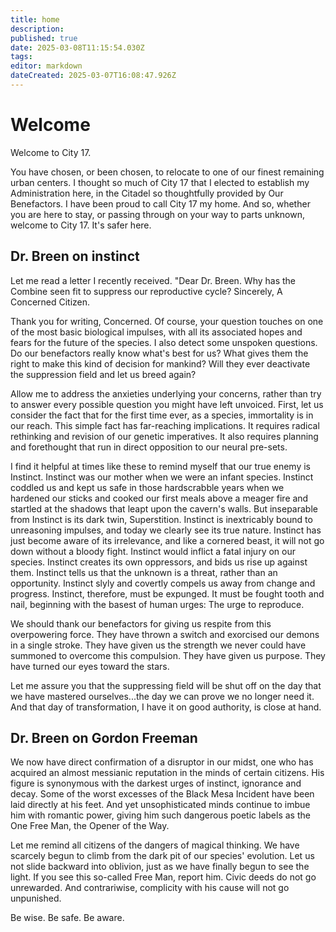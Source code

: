 ```yaml
---
title: home
description: 
published: true
date: 2025-03-08T11:15:54.030Z
tags: 
editor: markdown
dateCreated: 2025-03-07T16:08:47.926Z
---
```


# Welcome

Welcome to City 17.

You have chosen, or been chosen, to relocate to one of our finest remaining urban centers. I thought so much of City 17 that I elected to establish my Administration here, in the Citadel so thoughtfully provided by Our Benefactors. I have been proud to call City 17 my home. And so, whether you are here to stay, or passing through on your way to parts unknown, welcome to City 17. It's safer here. 


## Dr. Breen on instinct

Let me read a letter I recently received. "Dear Dr. Breen. Why has the Combine seen fit to suppress our reproductive cycle? Sincerely, A Concerned Citizen.



Thank you for writing, Concerned. Of course, your question touches on one of the most basic biological impulses, with all its associated hopes and fears for the future of the species. I also detect some unspoken questions. Do our benefactors really know what's best for us? What gives them the right to make this kind of decision for mankind? Will they ever deactivate the suppression field and let us breed again?

Allow me to address the anxieties underlying your concerns, rather than try to answer every possible question you might have left unvoiced. First, let us consider the fact that for the first time ever, as a species, immortality is in our reach. This simple fact has far-reaching implications. It requires radical rethinking and revision of our genetic imperatives. It also requires planning and forethought that run in direct opposition to our neural pre-sets.

I find it helpful at times like these to remind myself that our true enemy is Instinct. Instinct was our mother when we were an infant species. Instinct coddled us and kept us safe in those hardscrabble years when we hardened our sticks and cooked our first meals above a meager fire and startled at the shadows that leapt upon the cavern's walls. But inseparable from Instinct is its dark twin, Superstition. Instinct is inextricably bound to unreasoning impulses, and today we clearly see its true nature. Instinct has just become aware of its irrelevance, and like a cornered beast, it will not go down without a bloody fight. Instinct would inflict a fatal injury on our species. Instinct creates its own oppressors, and bids us rise up against them. Instinct tells us that the unknown is a threat, rather than an opportunity. Instinct slyly and covertly compels us away from change and progress. Instinct, therefore, must be expunged. It must be fought tooth and nail, beginning with the basest of human urges: The urge to reproduce.

We should thank our benefactors for giving us respite from this overpowering force. They have thrown a switch and exorcised our demons in a single stroke. They have given us the strength we never could have summoned to overcome this compulsion. They have given us purpose. They have turned our eyes toward the stars.

Let me assure you that the suppressing field will be shut off on the day that we have mastered ourselves...the day we can prove we no longer need it. And that day of transformation, I have it on good authority, is close at hand.

## Dr. Breen on Gordon Freeman

We now have direct confirmation of a disruptor in our midst, one who has acquired an almost messianic reputation in the minds of certain citizens. His figure is synonymous with the darkest urges of instinct, ignorance and decay. Some of the worst excesses of the Black Mesa Incident have been laid directly at his feet. And yet unsophisticated minds continue to imbue him with romantic power, giving him such dangerous poetic labels as the One Free Man, the Opener of the Way.

Let me remind all citizens of the dangers of magical thinking. We have scarcely begun to climb from the dark pit of our species' evolution. Let us not slide backward into oblivion, just as we have finally begun to see the light. If you see this so-called Free Man, report him. Civic deeds do not go unrewarded. And contrariwise, complicity with his cause will not go unpunished.

Be wise. Be safe. Be aware.
